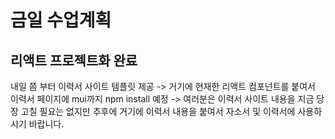 # 금일 수업계획
## 리액트 프로젝트화 완료
내일 쯤 부터 이력서 사이트 템플릿 제공 -> 거기에 현재한 리액트 컴포넌트를 붙여서 이력서 페이지에 mui까지 npm install 예정 -> 여러분은 이력서 사이트 내용을 지금 당장 고칠 필요는 없지만 추후에 거기에 이력서 내용을 붙여서 자소서 및 이력서에 사용하시기 바랍니다.